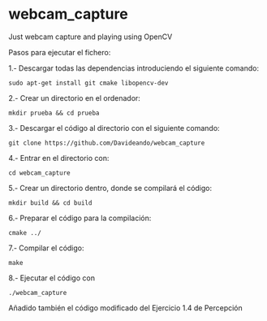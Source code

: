 # webcam_capture
Just webcam capture and playing using OpenCV

Pasos para ejecutar el fichero:

1.- Descargar todas las dependencias introduciendo el siguiente comando:

	sudo apt-get install git cmake libopencv-dev

2.- Crear un directorio en el ordenador: 

	mkdir prueba && cd prueba

3.- Descargar el código al directorio con el siguiente comando:

	git clone https://github.com/Davideando/webcam_capture

4.- Entrar en el directorio con: 

	cd webcam_capture

5.- Crear un directorio dentro, donde se compilará el código: 

	mkdir build && cd build

6.- Preparar el código para la compilación:

	cmake ../

7.- Compilar el código:

	make

8.- Ejecutar el código con 

	./webcam_capture

Añadido también el código modificado del Ejercicio 1.4 de Percepción

	
